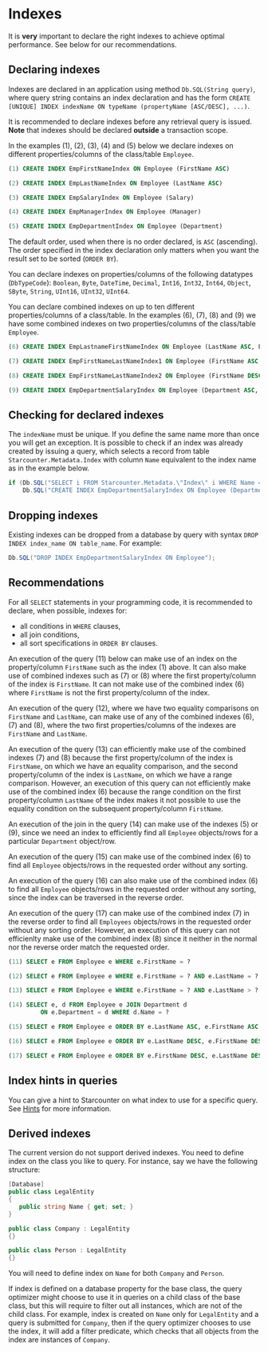 # Indexes

It is **very** important to declare the right indexes to achieve  optimal performance. See below for our recommendations.

## Declaring indexes

Indexes are declared in an application using method `Db.SQL(String query)`, where query string contains an index declaration and has the form `CREATE [UNIQUE] INDEX indexName ON typeName (propertyName [ASC/DESC], ...)`.

It is recommended to declare indexes before any retrieval query is issued. **Note** that indexes should be declared **outside** a transaction scope.

In the examples \(1\), \(2\), \(3\), \(4\) and \(5\) below we declare indexes on different properties/columns of the class/table `Employee`.

```sql
(1) CREATE INDEX EmpFirstNameIndex ON Employee (FirstName ASC)

(2) CREATE INDEX EmpLastNameIndex ON Employee (LastName ASC)

(3) CREATE INDEX EmpSalaryIndex ON Employee (Salary)

(4) CREATE INDEX EmpManagerIndex ON Employee (Manager)

(5) CREATE INDEX EmpDepartmentIndex ON Employee (Department)
```

The default order, used when there is no order declared, is `ASC` \(ascending\). The order specified in the index declaration only matters when you want the result set to be sorted \(`ORDER BY`\).

You can declare indexes on properties/columns of the following datatypes \(`DbTypeCode`\): `Boolean`, `Byte`, `DateTime`, `Decimal`, `Int16`, `Int32`, `Int64`, `Object`, `SByte`, `String`, `UInt16`, `UInt32`, `UInt64`.

You can declare combined indexes on up to ten different properties/columns of a class/table. In the examples \(6\), \(7\), \(8\) and \(9\) we have some combined indexes on two properties/columns of the class/table `Employee`.

```sql
(6) CREATE INDEX EmpLastnameFirstNameIndex ON Employee (LastName ASC, FirstName ASC)

(7) CREATE INDEX EmpFirstNameLastNameIndex1 ON Employee (FirstName ASC, LastName ASC)

(8) CREATE INDEX EmpFirstNameLastNameIndex2 ON Employee (FirstName DESC, LastName ASC)

(9) CREATE INDEX EmpDepartmentSalaryIndex ON Employee (Department ASC, Salary DESC)
```

## Checking for declared indexes

The `indexName` must be unique. If you define the same name more than once you will get an exception. It is possible to check if an index was already created by issuing a query, which selects a record from table `Starcounter.Metadata.Index` with column `Name` equivalent to the index name as in the example below.

```csharp
if (Db.SQL("SELECT i FROM Starcounter.Metadata.\"Index\" i WHERE Name = ?", "EmpDepartmentSalaryIndex").FirstOrDefault() == null)
    Db.SQL("CREATE INDEX EmpDepartmentSalaryIndex ON Employee (Department ASC, Salary DESC)");
```

## Dropping indexes

Existing indexes can be dropped from a database by query with syntax `DROP INDEX index_name ON table_name`. For example:

```csharp
Db.SQL("DROP INDEX EmpDepartmentSalaryIndex ON Employee");
```

## Recommendations

For all `SELECT` statements in your programming code, it is recommended to declare, when possible, indexes for:

* all conditions in `WHERE` clauses,
* all join conditions,
* all sort specifications in `ORDER BY` clauses.

An execution of the query \(11\) below can make use of an index on the property/column `FirstName` such as the index \(1\) above. It can also make use of combined indexes such as \(7\) or \(8\) where the first property/column of the index is `FirstName`. It can not make use of the combined index \(6\) where `FirstName` is not the first property/column of the index.

An execution of the query \(12\), where we have two equality comparisons on `FirstName` and `LastName`, can make use of any of the combined indexes \(6\), \(7\) and \(8\), where the two first properties/columns of the indexes are `FirstName` and `LastName`.

An execution of the query \(13\) can efficiently make use of the combined indexes \(7\) and \(8\) because the first property/column of the index is `FirstName`, on which we have an equality comparison, and the second property/column of the index is `LastName`, on which we have a range comparison. However, an execution of this query can not efficiently make use of the combined index \(6\) because the range condition on the first property/column `LastName` of the index makes it not possible to use the equality condition on the subsequent property/column `FirstName`.

An execution of the join in the query \(14\) can make use of the indexes \(5\) or \(9\), since we need an index to efficiently find all `Employee` objects/rows for a particular `Department` object/row.

An execution of the query \(15\) can make use of the combined index \(6\) to find all `Employee` objects/rows in the requested order without any sorting.

An execution of the query \(16\) can also make use of the combined index \(6\) to find all `Employee` objects/rows in the requested order without any sorting, since the index can be traversed in the reverse order.

An execution of the query \(17\) can make use of the combined index \(7\) in the reverse order to find all `Employees` objects/rows in the requested order without any sorting order. However, an execution of this query can not efficienlty make use of the combined index \(8\) since it neither in the normal nor the reverse order match the requested order.

```sql
(11) SELECT e FROM Employee e WHERE e.FirstName = ?

(12) SELECT e FROM Employee e WHERE e.FirstName = ? AND e.LastName = ?

(13) SELECT e FROM Employee e WHERE e.FirstName = ? AND e.LastName > ?

(14) SELECT e, d FROM Employee e JOIN Department d
         ON e.Department = d WHERE d.Name = ?

(15) SELECT e FROM Employee e ORDER BY e.LastName ASC, e.FirstName ASC

(16) SELECT e FROM Employee e ORDER BY e.LastName DESC, e.FirstName DESC

(17) SELECT e FROM Employee e ORDER BY e.FirstName DESC, e.LastName DESC
```

## Index hints in queries

You can give a hint to Starcounter on what index to use for a specific query. See [Hints](query-plan-hints.md) for more information.

## Derived indexes

The current version do not support derived indexes. You need to define index on the class you like to query. For instance, say we have the following structure:

```csharp
[Database]
public class LegalEntity
{
   public string Name { get; set; }
}

public class Company : LegalEntity
{}

public class Person : LegalEntity
{}
```

You will need to define index on `Name` for both `Company` and `Person`.

If index is defined on a database property for the base class, the query optimizer might choose to use it in queries on a child class of the base class, but this will require to filter out all instances, which are not of the child class. For example, index is created on `Name` only for `LegalEntity` and a query is submitted for `Company`, then if the query optimizer chooses to use the index, it will add a filter predicate, which checks that all objects from the index are instances of `Company`.

